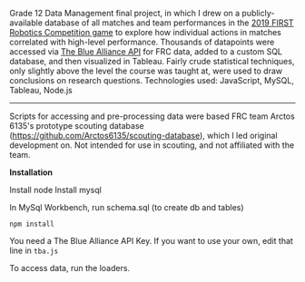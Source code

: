 Grade 12 Data Management final project, in which I drew on a publicly-available database of all matches and team performances in the [2019 FIRST Robotics Competition game](https://www.firstinspires.org/sites/default/files/uploads/resource_library/frc/game-and-season-info/competition-manual/2019/frc19-fr021-spectator-flyer.pdf) to explore how individual actions in matches correlated with high-level performance. Thousands of datapoints were accessed via [The Blue Alliance API](https://www.thebluealliance.com/) for FRC data, added to a custom SQL database, and then visualized in Tableau. Fairly crude statistical techniques, only slightly above the level the course was taught at, were used to draw conclusions on research questions.
Technologies used: JavaScript, MySQL, Tableau, Node.js

---
Scripts for accessing and pre-processing data were based FRC team Arctos 6135's prototype scouting database (https://github.com/Arctos6135/scouting-database), which I led original development on. Not intended for use in scouting, and not affiliated with the team. 

**Installation**  

Install node
Install mysql

In MySql Workbench, run schema.sql (to create db and tables)

```npm install``` 

You need a The Blue Alliance API Key. If you want to use your own, edit that line in `tba.js`

To access data, run the loaders. 
